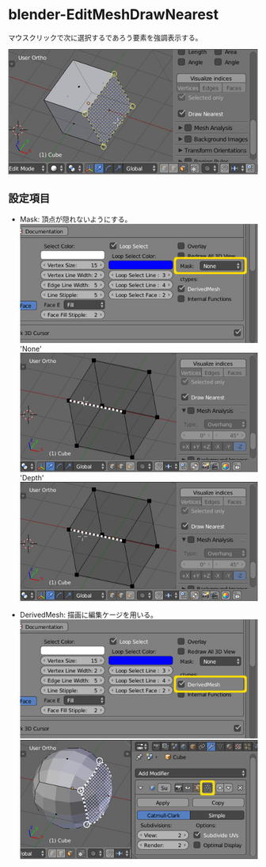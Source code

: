 # blender-EditMeshDrawNearest

マウスクリックで次に選択するであろう要素を強調表示する。

![](images/img.jpg)  

## 設定項目

* Mask: 頂点が隠れないようにする。  
![](images/u_mask_none.jpg)  
'None'  
![](images/mask_none.jpg)  
'Depth'  
![](images/mask_depth.jpg)  

* DerivedMesh: 描画に編集ケージを用いる。  
![](images/u_derived.jpg)  
![](images/use_derived.jpg)  

